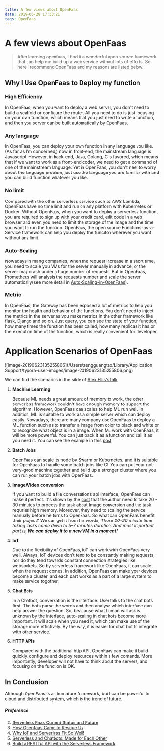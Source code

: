 ```yaml
---
title: A few views about OpenFaas
date: 2019-06-28 17:33:21
tags: OpenFaas
---
```


# A few views about OpenFaas

> After learning openfaas, I find it a wonderful open source framework that can help me build up a web service without lots of efforts. So here I recommend OpenFaas and my reasons are listed below.

## Why I Use OpenFaas to Deploy my function

### High Efficiency

In OpenFaas, when you want to deploy a web server, you don't need to build a scaffold or configure the router. All you need to do is just focusing on your own function, which means that you just need to write a function, and then you server can be built automatically by OpenFaas.



### Any language

In OpenFaas, you can deploy your own function in any language you like. (As far as I'm concerned,) now in front-end, the mainstream language is Javascript. However, in back-end, Java, Golang, C is favored, which means that if we want to work as a front-end coder, we need to get a command of one of the mainstream language. Yet in OpenFaas, you don't neet to worry about the language problem, just use the language you are familiar with and you can build function whatever you like.



### No limit

Compared with the other serverless service such as AWS Lambda, OpenFaas have no time limit and run on any platform with Kubernetes or Docker. Without OpenFaas, when you want to  deploy a serverless function, you are required to sign up with your credit card, edit code in a web browser and even you need to limit the storage of the image and the time you want to run the function. OpenFaas, the open source Functions-as-a-Service framework can help you deploy the funciton wherever you want without any limit.



### Auto-Scaling

Nowadays in mang companies, when the request increase in a short time, you need to scale you VMs for the server manually in advance, or the server may crash under a huge number of requests. But in OpenFaas, Prometheus will analysis the requests number and scale the server automatically(see more detail in [Auto-Scaling-in-OpenFaas](https://chaoscodes.github.io/2019/06/15/Auto-Scaling-in-OpenFaas/)).



### Metric

In OpenFaas, the Gateway has been exposed a lot of metrics to help you monitor the health and behavior of the functions. You don't need to inject the metrics in the server as you make metrics in the other framework like flask, Django and so on. Just query, you can see the state of your function, how many times the function has been called, how many replicas it has or the execution time of the function, which is really convenient for developer.

 

# Application Scenarios of OpenFaas

![image-20190623135255806](/Users/zengguangtao/Library/Application Support/typora-user-images/image-20190623135255806.png)

We can find the scenarios in the silde of [Alex Ellis's talk](https://www.youtube.com/watch?v=C3agSKv2s_w)

1. **Machine Learning**

   Because ML needs a great amount of memory to work, the other serverless framework couldn't have enough memory to support the algorithm. However, OpenFaas can scales to help ML run well. In addition, ML is suitable to work as a simple server which can deploy easily. Nowadays, there are many company use OpenFaas to deploy a ML function such as to transfer a image from color to black and white or to recognize what object is in a image. When ML work with OpenFaas, it will be more powerful. You can just pack it as a function and call it as you need it. You can see the example in this [post](https://finnian.io/blog/colourising-video-with-openfaas-serverless-functions/)

   

2. **Batch Jobs**

   OpenFaas can scale its node by Swarm or Kubernetes, and it is suitable for OpenFaas to handle some batch jobs like CI. You can put your not-very-good machine together and build up a stronger cluster where you can run your batch jobs with OpenFaas.

   

3. **Image/Video conversion**

   If you want to build a file conversations api interface, OpenFaas can make it perfect. It's shown by the [post](https://medium.com/iconscout/how-openfaas-came-to-rescue-us-ec129518cd46) that the author need to take 20 - 30 minutes to process the task about Image conversion and the task requries high memory. Moreover, they need to scaling the service manually before he turns to OpenFaas. So what can OpenFaas benefit their project? We can get it from his words, *Those 20–30 minute time taking tasks came down to 5–7 minutes duration. And most important part is, **We can deploy it to a new VM in a moment!*** 

4. **IoT**

   Due to the flexibility of OpenFaas, IoT can work with OpenFaas very well. Always, IoT devices don’t tend to be constantly making requests, nor do they tend towards constant connection strategies like websockets. So by serverless framework like OpenFaas, it can scale when the request comes. In addition, OpenFaas can make your devices become a cluster, and each part works as a part of a large system to make service togother.

   

5. **Chat Bots**

   In a Chatbot, conversation is the interface. User talks to the chat bots first. The bots parse the words and then analyse which interface can help answer the question. So, beacause what human will ask is unknown by the interface, auto-scaling in chat bots become more important. It will scale when you need it, which can make use of the storage more effictively. By the way, it is easier for chat bot to integrate with other service. 

   

6. **HTTP APIs**

   Compared with the traditional http API, OpenFaas can make it build quickly, configure and deploy resources within a few comands. More importantly, developer will not have to think about the servers, and focusing on the function is OK.



## In Conclusion

Although OpenFaas is an immature framework, but I can be powerful in cloud and distributed system, which is the trend of future.

##### Preference

2. [Serverless Faas Current Status and Future]([http://jolestar.com/serverless-faas-current-status-and-future/](http://jolestar.com/serverless-faas-current-status-and-future/)) 
2. [How Openfaas Came to Rescue Us](https://medium.com/iconscout/how-openfaas-came-to-rescue-us-ec129518cd46)
3. [Why IoT and Serverless Fit So Well!](https://read.iopipe.com/why-iot-and-serverless-fit-so-well-9fc9b9e94de9)
4. [Serverless and Chatbots: Made for Each Other](https://dzone.com/articles/serverless-and-chatbots-made-for-each-other)
5. [Build a RESTful API with the Serverless Framework](https://dev.to/sagar/build-a-restful-api-with-the-serverless-framework-ene)


